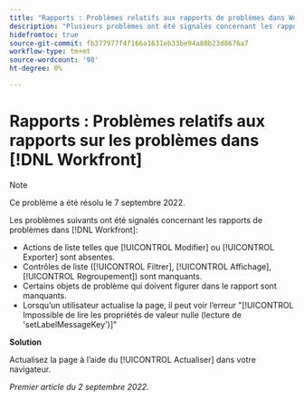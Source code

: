 ```yaml
---
title: "Rapports : Problèmes relatifs aux rapports de problèmes dans Workfront"
description: "Plusieurs problèmes ont été signalés concernant les rapports de problèmes dans [!DNL Workfront]."
hidefromtoc: true
source-git-commit: fb377977f4f166a1631eb33be94a88b23d8676a7
workflow-type: tm+mt
source-wordcount: '98'
ht-degree: 0%

---
```



# Rapports : Problèmes relatifs aux rapports sur les problèmes dans [!DNL Workfront]

>[!NOTE]
>
>Ce problème a été résolu le 7 septembre 2022.

Les problèmes suivants ont été signalés concernant les rapports de problèmes dans [!DNL Workfront]:

* Actions de liste telles que [!UICONTROL Modifier] ou [!UICONTROL Exporter] sont absentes.
* Contrôles de liste ([!UICONTROL Filtrer], [!UICONTROL Affichage], [!UICONTROL Regroupement]) sont manquants.
* Certains objets de problème qui doivent figurer dans le rapport sont manquants.
* Lorsqu’un utilisateur actualise la page, il peut voir l’erreur &quot;[!UICONTROL Impossible de lire les propriétés de valeur nulle (lecture de &#39;setLabelMessageKey&#39;)]&quot;

**Solution**

Actualisez la page à l’aide du [!UICONTROL Actualiser] dans votre navigateur.

_Premier article du 2 septembre 2022._

